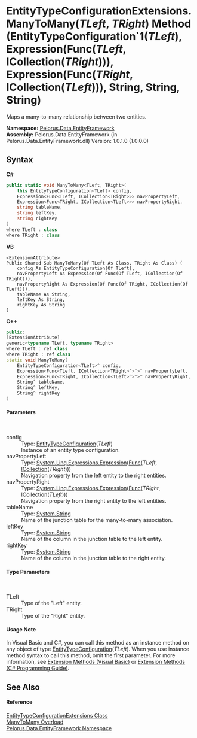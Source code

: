 # EntityTypeConfigurationExtensions.ManyToMany(*TLeft*, *TRight*) Method (EntityTypeConfiguration`1(*TLeft*), Expression(Func(*TLeft*, ICollection(*TRight*))), Expression(Func(*TRight*, ICollection(*TLeft*))), String, String, String)
 

Maps a many-to-many relationship between two entities.

**Namespace:**&nbsp;<a href="55312241">Pelorus.Data.EntityFramework</a><br />**Assembly:**&nbsp;Pelorus.Data.EntityFramework (in Pelorus.Data.EntityFramework.dll) Version: 1.0.1.0 (1.0.0.0)

## Syntax

**C#**<br />
``` C#
public static void ManyToMany<TLeft, TRight>(
	this EntityTypeConfiguration<TLeft> config,
	Expression<Func<TLeft, ICollection<TRight>>> navPropertyLeft,
	Expression<Func<TRight, ICollection<TLeft>>> navPropertyRight,
	string tableName,
	string leftKey,
	string rightKey
)
where TLeft : class
where TRight : class

```

**VB**<br />
``` VB
<ExtensionAttribute>
Public Shared Sub ManyToMany(Of TLeft As Class, TRight As Class) ( 
	config As EntityTypeConfiguration(Of TLeft),
	navPropertyLeft As Expression(Of Func(Of TLeft, ICollection(Of TRight))),
	navPropertyRight As Expression(Of Func(Of TRight, ICollection(Of TLeft))),
	tableName As String,
	leftKey As String,
	rightKey As String
)
```

**C++**<br />
``` C++
public:
[ExtensionAttribute]
generic<typename TLeft, typename TRight>
where TLeft : ref class
where TRight : ref class
static void ManyToMany(
	EntityTypeConfiguration<TLeft>^ config, 
	Expression<Func<TLeft, ICollection<TRight>^>^>^ navPropertyLeft, 
	Expression<Func<TRight, ICollection<TLeft>^>^>^ navPropertyRight, 
	String^ tableName, 
	String^ leftKey, 
	String^ rightKey
)
```


#### Parameters
&nbsp;<dl><dt>config</dt><dd>Type: <a href="http://msdn2.microsoft.com/en-us/library/gg696117" target="_blank">EntityTypeConfiguration</a>(*TLeft*)<br />Instance of an entity type configuration.</dd><dt>navPropertyLeft</dt><dd>Type: <a href="http://msdn2.microsoft.com/en-us/library/bb335710" target="_blank">System.Linq.Expressions.Expression</a>(<a href="http://msdn2.microsoft.com/en-us/library/bb549151" target="_blank">Func</a>(*TLeft*, <a href="http://msdn2.microsoft.com/en-us/library/92t2ye13" target="_blank">ICollection</a>(*TRight*)))<br />Navigation property from the left entity to the right entities.</dd><dt>navPropertyRight</dt><dd>Type: <a href="http://msdn2.microsoft.com/en-us/library/bb335710" target="_blank">System.Linq.Expressions.Expression</a>(<a href="http://msdn2.microsoft.com/en-us/library/bb549151" target="_blank">Func</a>(*TRight*, <a href="http://msdn2.microsoft.com/en-us/library/92t2ye13" target="_blank">ICollection</a>(*TLeft*)))<br />Navigation property from the right entity to the left entities.</dd><dt>tableName</dt><dd>Type: <a href="http://msdn2.microsoft.com/en-us/library/s1wwdcbf" target="_blank">System.String</a><br />Name of the junction table for the many-to-many association.</dd><dt>leftKey</dt><dd>Type: <a href="http://msdn2.microsoft.com/en-us/library/s1wwdcbf" target="_blank">System.String</a><br />Name of the column in the junction table to the left entity.</dd><dt>rightKey</dt><dd>Type: <a href="http://msdn2.microsoft.com/en-us/library/s1wwdcbf" target="_blank">System.String</a><br />Name of the column in the junction table to the right entity.</dd></dl>

#### Type Parameters
&nbsp;<dl><dt>TLeft</dt><dd>Type of the "Left" entity.</dd><dt>TRight</dt><dd>Type of the "Right" entity.</dd></dl>

#### Usage Note
In Visual Basic and C#, you can call this method as an instance method on any object of type <a href="http://msdn2.microsoft.com/en-us/library/gg696117" target="_blank">EntityTypeConfiguration</a>(*TLeft*). When you use instance method syntax to call this method, omit the first parameter. For more information, see <a href="http://msdn.microsoft.com/en-us/library/bb384936.aspx">Extension Methods (Visual Basic)</a> or <a href="http://msdn.microsoft.com/en-us/library/bb383977.aspx">Extension Methods (C# Programming Guide)</a>.

## See Also


#### Reference
<a href="D246923D">EntityTypeConfigurationExtensions Class</a><br /><a href="1F5DCCDC">ManyToMany Overload</a><br /><a href="55312241">Pelorus.Data.EntityFramework Namespace</a><br />